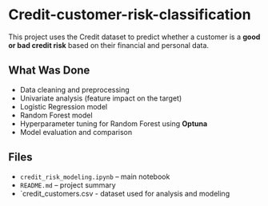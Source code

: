# Credit-customer-risk-classification

This project uses the Credit dataset to predict whether a customer is a **good or bad credit risk** based on their financial and personal data.

##  What Was Done

- Data cleaning and preprocessing  
- Univariate analysis (feature impact on the target)  
- Logistic Regression model  
- Random Forest model  
- Hyperparameter tuning for Random Forest using **Optuna**  
- Model evaluation and comparison


##  Files

- `credit_risk_modeling.ipynb` – main notebook  
- `README.md` – project summary
- `credit_customers.csv - dataset used for analysis and modeling



